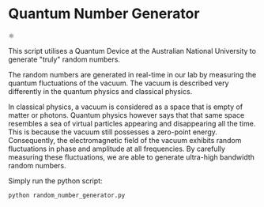 # Quantum Number Generator 

⚛️

This script utilises a Quantum Device at the Australian National University to generate "truly" random numbers.

The random numbers are generated in real-time in our lab by measuring the quantum fluctuations of the vacuum. The vacuum is described very differently in the quantum physics and classical physics. 

In classical physics, a vacuum is considered as a space that is empty of matter or photons. Quantum physics however says that that same space resembles a sea of virtual particles appearing and disappearing all the time. This is because the vacuum still possesses a zero-point energy. Consequently, the electromagnetic field of the vacuum exhibits random fluctuations in phase and amplitude at all frequencies. By carefully measuring these fluctuations, we are able to generate ultra-high bandwidth random numbers.

Simply run the python script:

```python
python random_number_generator.py
```



